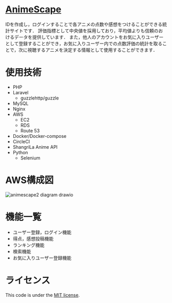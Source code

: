 # [AnimeScape](https://www.animescape.link/)
IDを作成し，ログインすることで各アニメの点数や感想をつけることができる統計サイトです．
評価指標として中央値を採用しており，平均値よりも信頼のおけるデータを提供しています．
また，他人のアカウントをお気に入りユーザーとして登録することができ，お気に入りユーザー内での点数評価の統計を取ることで，次に視聴するアニメを決定する情報として使用することができます．

# 使用技術
* PHP
* Laravel
	* guzzlehttp/guzzle
* MySQL
* Nginx
* AWS
	* EC2
	* RDS
	* Route 53
* Docker/Docker-compose
* CircleCI
* ShangriLa Anime API
* Python
	* Selenium

# AWS構成図
![animescape2 diagram drawio](https://user-images.githubusercontent.com/73135261/159098588-71cb46a8-715d-4c5f-9ad4-3936b8751fbe.png)

# 機能一覧
* ユーザー登録，ログイン機能
* 得点，感想投稿機能
* ランキング機能
* 検索機能
* お気に入りユーザー登録機能

# ライセンス
This code is under the [MIT license](https://opensource.org/licenses/MIT).
